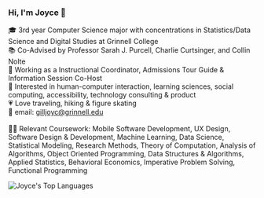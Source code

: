 ### Hi, I'm Joyce 👋

🎓 3rd year Computer Science major with concentrations in Statistics/Data Science and Digital Studies at Grinnell College <br/>
📚 Co-Advised by Professor Sarah J. Purcell, Charlie Curtsinger, and Collin Nolte <br/>
💼 Working as a Instructional Coordinator, Admissions Tour Guide & Information Session Co-Host <br/>
💭 Interested in human-computer interaction, learning sciences, social computing, accessibility, technology consulting & product <br/>
💗 Love traveling, hiking & figure skating <br/> 
💌 email: gilljoyc@grinnell.edu <br/> <br/> 
👩‍💻 Relevant Coursework: Mobile Software Development, UX Design, Software Design & Development, Machine Learning, Data Science, Statistical Modeling, Research Methods, Theory of Computation, Analysis of Algorithms, Object Oriented Programming, Data Structures & Algorithms, Applied Statistics, Behavioral Economics, Imperative Problem Solving, Functional Programming

<!-- Github stats by https://github.com/anuraghazra/github-readme-stats -->
![Joyce's Top Languages](https://github-readme-stats.vercel.app/api/top-langs/?username=joycegill&layout=compact)
